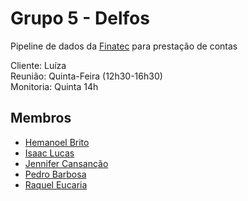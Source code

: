 # Grupo 5 - Delfos

Pipeline de dados da [Finatec](https://www.finatec.org.br/) para prestação de contas

Cliente: Luíza <br>
Reunião: Quinta-Feira (12h30-16h30)<br>
Monitoria: Quinta 14h

## Membros
- [Hemanoel Brito](https://github.com/hemanoelbritoF)
- [Isaac Lucas](https://github.com/IsaacLusca)
- [Jennifer Cansanção](https://github.com/cansancaojennifer)	
- [Pedro Barbosa](https://github.com/pedrobarbosaocb)
- [Raquel Eucaria](https://github.com/raqueleuca)